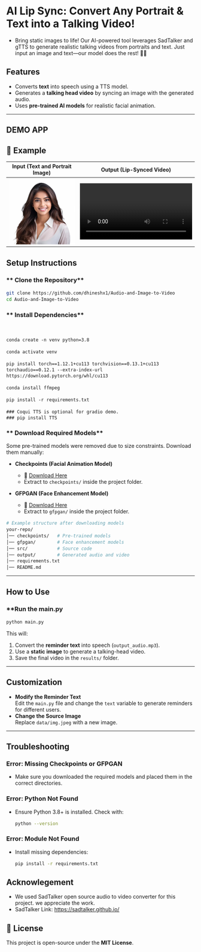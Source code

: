 # AI Lip Sync: Convert Any Portrait & Text into a Talking Video! 

- Bring static images to life! Our AI-powered tool leverages SadTalker and gTTS to generate realistic talking videos from portraits and text. Just input an image and text—our model does the rest! 🤯🎥

## Features

- Converts **text** into speech using a TTS model.
- Generates a **talking head video** by syncing an image with the generated audio.
- Uses **pre-trained AI models** for realistic facial animation.

---

## DEMO APP

## 📌 Example  

| **Input (Text and Portrait Image)** | **Output (Lip-Synced Video)** |
|----------------------------|--------------------------------|
| ![Input Image](data\26pe45ko.png) | ![Output Video](results/2025_03_03_23.10.12.mp4) |


## Setup Instructions

### ** Clone the Repository**

```sh
git clone https://github.com/dhineshx1/Audio-and-Image-to-Video
cd Audio-and-Image-to-Video
```

### ** Install Dependencies**

```


conda create -n venv python=3.8

conda activate venv

pip install torch==1.12.1+cu113 torchvision==0.13.1+cu113 torchaudio==0.12.1 --extra-index-url https://download.pytorch.org/whl/cu113

conda install ffmpeg

pip install -r requirements.txt

### Coqui TTS is optional for gradio demo.
### pip install TTS

```

### ** Download Required Models**

Some pre-trained models were removed due to size constraints. Download them manually:

- **Checkpoints (Facial Animation Model)**

  - 🔗 [Download Here](https://drive.google.com/file/d/1gwWh45pF7aelNP_P78uDJL8Sycep-K7j/view)
  - Extract to `checkpoints/` inside the project folder.

- **GFPGAN (Face Enhancement Model)**
  - 🔗 [Download Here](https://drive.google.com/file/d/19AIBsmfcHW6BRJmeqSFlG5fL445Xmsyi/edit)
  - Extract to `gfpgan/` inside the project folder.

```sh
# Example structure after downloading models
your-repo/
│── checkpoints/   # Pre-trained models
│── gfpgan/        # Face enhancement models
│── src/           # Source code
│── output/        # Generated audio and video
│── requirements.txt
│── README.md
```

---



## How to Use

### \*\*Run the main.py

```sh
python main.py
```

This will:

1. Convert the **reminder text** into speech (`output_audio.mp3`).
2. Use a **static image** to generate a talking-head video.
3. Save the final video in the `results/` folder.

---

## Customization

- **Modify the Reminder Text**  
  Edit the `main.py` file and change the `text` variable to generate reminders for different users.
- **Change the Source Image**  
  Replace `data/img.jpeg` with a new image.

---

## Troubleshooting

### **Error: Missing Checkpoints or GFPGAN**

- Make sure you downloaded the required models and placed them in the correct directories.

### **Error: Python Not Found**

- Ensure Python 3.8+ is installed. Check with:
  ```sh
  python --version
  ```

### **Error: Module Not Found**

- Install missing dependencies:
  ```sh
  pip install -r requirements.txt
  ```

## **Acknowlegement**

- We used SadTalker open source audio to video converter for this project. we appreciate the work.
- SadTalker Link: https://sadtalker.github.io/

## 📜 License

This project is open-source under the **MIT License**.
